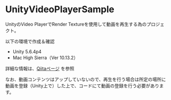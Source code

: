 # UnityVideoPlayerSample
UnityのVideo PlayerでRender Textureを使用して動画を再生する為のプロジェクト。

以下の環境で作成＆確認

- Unity 5.6.4p4
- Mac High Sierra（Ver 10.13.2）

詳細な情報は、[Qiitaページ](https://qiita.com/showsuzu/items/b3d3024a7c82bbcb0bcf) を参照

なお、動画コンテンツはアップしていないので、再生を行う場合は所定の場所に動画を登録（Unity上で）した上で、コードにて動画の登録を行う必要があります。
